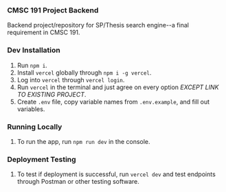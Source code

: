 ### CMSC 191 Project Backend
Backend project/repository for SP/Thesis search engine--a final requirement in CMSC 191.

### Dev Installation
1. Run `npm i`.
1. Install `vercel` globally through `npm i -g vercel`.
1. Log into `vercel` through `vercel login`.
1. Run `vercel` in the terminal and just agree on every option *EXCEPT LINK TO EXISTING PROJECT*.
1. Create `.env` file, copy variable names from `.env.example`, and fill out variables.

### Running Locally
1. To run the app, run `npm run dev` in the console.

### Deployment Testing
1. To test if deployment is successful, run `vercel dev` and test endpoints through Postman or other testing software.